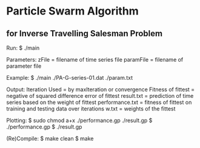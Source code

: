 # Particle Swarm Algorithm 
## for Inverse Travelling Salesman Problem

Run: 
	$ ./main <zFile> <paramFile>

Parameters:
	zFile 	  = filename of time series file
	paramFile = filename of parameter file

Example:
	$ ./main ./PA-G-series-01.dat ./param.txt
	
Output:
	Iteration Used 		= by maxIteration or convergence
	Fitness of fittest	= negative of squared difference error of fittest
	result.txt			= prediction of time series based on the weight of fittest
	performance.txt		= fitness of fittest on training and testing data over iterations
	w.txt				= weights of the fittest
	
Plotting:
	$ sudo chmod a+x ./performance.gp ./result.gp
	$ ./performance.gp
	$ ./result.gp
	
(Re)Compile: 
	$ make clean
	$ make
